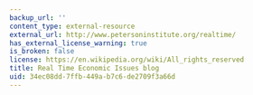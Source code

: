 ```yaml
---
backup_url: ''
content_type: external-resource
external_url: http://www.petersoninstitute.org/realtime/
has_external_license_warning: true
is_broken: false
license: https://en.wikipedia.org/wiki/All_rights_reserved
title: Real Time Economic Issues blog
uid: 34ec08dd-7ffb-449a-b7c6-de2709f3a66d
---
```

